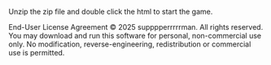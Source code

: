 Unzip the zip file and double click the html to start the game.



End-User License Agreement
© 2025 supppperrrrrman. All rights reserved.
You may download and run this software for personal, non-commercial use only.
No modification, reverse-engineering, redistribution or commercial use is permitted.
